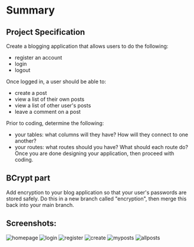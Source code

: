 # **Summary**

## Project Specification
Create a blogging application that allows users to do the following:
- register an account
- login
- logout

Once logged in, a user should be able to:
- create a post
- view a list of their own posts
- view a list of other user's posts
- leave a comment on a post

Prior to coding, determine the following:
- your tables: what columns will they have? How will they connect to one another?
- your routes: what routes should you have? What should each route do?
Once you are done designing your application, then proceed with coding.

## **BCrypt part**
Add encryption to your blog application so that your user's passwords are stored safely. Do this in a new branch called "encryption", then merge this back into your main branch.


## Screenshots:
![homepage](https://user-images.githubusercontent.com/27499173/27332681-2db382fe-55c3-11e7-9ea6-9d700b68e62a.PNG)
![login](https://user-images.githubusercontent.com/27499173/27332684-2ff8aa30-55c3-11e7-837a-1d865c177aef.PNG)
![register](https://user-images.githubusercontent.com/27499173/27332688-322cf2e8-55c3-11e7-920d-51bc394ae926.PNG)
![create](https://user-images.githubusercontent.com/27499173/27332693-34408194-55c3-11e7-8fdb-cbf51990c4d8.PNG)
![myposts](https://user-images.githubusercontent.com/27499173/27332696-362e7a56-55c3-11e7-8bb9-7e3337820912.PNG)
![allposts](https://user-images.githubusercontent.com/27499173/27332698-37cfcb9e-55c3-11e7-9fea-cd4038010ba4.PNG)
